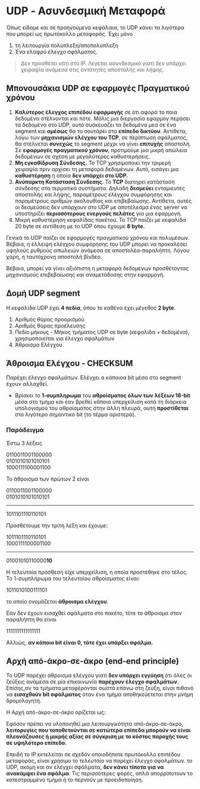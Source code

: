 # UDP - Ασυνδεσμική Μεταφορά

Όπως είδαμε και σε προηγούμενα κεφάλαια, το UDP κάνει τα λιγότερα που μπορεί ως πρωτόκολλο μεταφοράς. Έχει μόνο
1. τη λειτουργία πολύπλεξη/αποπολύπλεξη 
2. Ένα ελαφρύ έλεγχο σφάλματος.

>Δεν προσθέτει κάτι στο IP. Λέγεται ασυνδεσμικό γιατί δεν υπάρχει χειραψία ανάμεσα στις οντότητες αποστολής και λήψης.

## Μπονουσάκια UDP σε εφαρμογές Πραγματικού χρόνου

1. **Καλύτερος έλεγχος επιπέδου εφαρμογής** σε ότι αφορά το ποια δεδομένα στέλνονται και πότε. Μόλις μια διεργασία εφαρμογ περάσει τα δεδομένα στο UDP, αυτό συσκευάζει τα δεδομένα μεα σε ένα segment και **αμέσως** θα το σουτάρει στο **επίπεδο δικτύου**. Αντίθετα, λόγω των **μηχανισμών ελέγχου του TCP**, σε περίπτωση σφάλματος, θα στέλνεται **συνεχώς** το segment μέχρι να γίνει **επιτυχής** αποστολή. Σε **εφαρμογές πραγματικού χρόνου**, προτιμούμε μια μικρή απώλεια δεδομένων σε σχέση με μεγαλύτερες καθυστερήσεις.
2. **Μη εγκαθίδρυση Σύνδεσης.** Το TCP χρησιμοποιεί την τριμερή χειραψία πριν αρχίσει τη μεταφορά δεδομένων. Αυτό, εισάγει μια **καθυστέρηση** η οποία **δεν υπάρχει στο UDP.**
3. **Ανύπαρκτη Κατάσταση Σύνδεσης**. Το **TCP** διατηρεί κατάσταση σύνδεσης στα τερματικά συστήματα. Δηλαδή **δεσμεύει** ενταμιευτές αποστολής και λήψης, παραμέτρους ελέγχου συμφόρησης και παραμέτρους αριθμών ακολουθίας και επιβεβαίωσης. Αντίθετα, αυτές οι δεσμεύσεις δεν υπάρχουν στο UDP με αποτέλεσμα ένας server να υποστηρίζει **περισσότερους ενεργούς πελάτες** για μια εφαρμογή.
4. Μικρή καθυστέρηση κεφαλίδας πακέτου. Το TCP παίζει με κεφαλίδα 20 byte σε αντίθεση με το UDP όπου έχουμε **8 byte.**

Γενικά το UDP παίζει σε εφαρμογές πραγματικού χρόνου και πολυμέσων. Βέβαια, η έλλειψη ελέγχου συμφόρησης του UDP μπορεί να προκαλέσει υψηλούς ρυθμούς απωλειών ανάμεσα σε αποστολέα-παραλήπτη. Λόγου χάρη, η ταυτόχρονη αποστολή βίνδεο.

Βέβαια, μπορεί να γίνει αξιόπιστη η μεταφορά δεδομένων προσθέτοντας μηχανισμούς επιβεβαίωσης και αναμετάδοσης στην εφαρμογή.

## Δομή UDP segment

Η κεφαλίδα UDP έχει **4 πεδία**, όπου το καθένα έχει μέγεθος **2 byte**.
1. Αριθμός θύρας προορισμού
2. Αριθμός θύρας προέλευσης
3. Πεδίο μήκους - Μήκος τμήματος UDP σε byte (κεφαλίδα + δεδομένα), χρησιμοποιείται για έλεγχο σφαλμάτων
4. Άθροισμα Ελέγχου

## Άθροισμα Ελέγχου - CHECKSUM

Παρέχει έλεγχο σφαλμάτων. Ελέγχει α κάποιοα bit μέσα στο segment έχουν αλλαχθεί. 
- Βρίσκει το **1-συμπληρωμα** του **αθροίσματος όλων των λέξεων 16-bit** μέσα στο τμήμα και έαν βρεθεί κάποια υπερχείλιση κατά τη διάρκεια υπολογισμού του αθροίσματος στην άλλη πλευρά, αυτή **προστίθεται** στο λιγότερο σημαντικό bit (το τέρμα αριστερά).

### Παράδειγμα

Έστω 3 λέξεις

0110011001100000  
0101010101010101  
1000111100001100

Το άθροισμα των πρώτων 2 είναι

0110011001100000  
0101010101010101  
________________
1011101110110101

Προσθέτουμε την τρίτη λέξη και έχουμε:  

1011101110110101  
1000111100001100
________________
01001010110000**10**

Η τελευταία πρόσθεση είχε υπερχείλιση, η οποία προστέθηκε στο τέλος. Το 1-συμπλήρωμα του τελευταίου αθροίσματος είναι:  

1011010100111101

το οποίο ονομάζεται **άθροισμα ελέγχου**.

Εάν δεν έχουν εισαχθεί σφάλματα στο πακέτο, τότε το άθροισμα στον παραλήπτη θα είναι   

1111111111111111

Αλλιώς, **αν κάποιο bit είναι 0, τότε έχει υπάρξει σφάλμα.**

## Αρχή από-άκρο-σε-άκρο (end-end principle)

 Το UDP παρέχει άθροισμα ελέγχου γιατί **δεν υπάρχει εγγύηση** ότι όλες οι ζεύξεις ανάμεσα σε μία επικοινωνία **παρέχουν έλεγχο σφαλμάτων**. Επίσης,αν τα τμήματα μεταφέρονται σωστά επάνω στη ζεύξη, είναι πιθανό να **εισαχθούν bit σφάλματος** όταν ένα τμήμα αποθηκεύετεται στην μνήμη δρομολογητή.

 Η Αρχή από-άκρο-σε-άκρο ορίζεται ως:

 Εφόσον πρέπει να υλοποιηθεί μια λειτουργικότητα από-άκρο-σε-άκρο, **λειτορυγίες που τοποθετούνται σε κατώτερα επίπεδα μπορούν να είναι πλεονάζουσες ή μικρής αξίας σε σύγκριση με το  κόστος παροχής τους σε υψηλότερο επίπεδο.**

 Επειδή το IP εκτελείται σε σχεδόν οποιοδήποτε πρωτόκολλο επιπέδου μεταφοράς, είναι χρήσιμο το τελευταίο να παρέχει έλεγχο σφαλμάτων. το UDP, ακόμη και αν ελέγχει σφάλματα, **δεν κάνει τίποτα για να ανακάμψει ένα σφάλμα**. Τις περισσότερες φορές, απλά απορρίποτουν το κατεστραμμένο τμήμα ή το περνούν με προειδοποίηση.